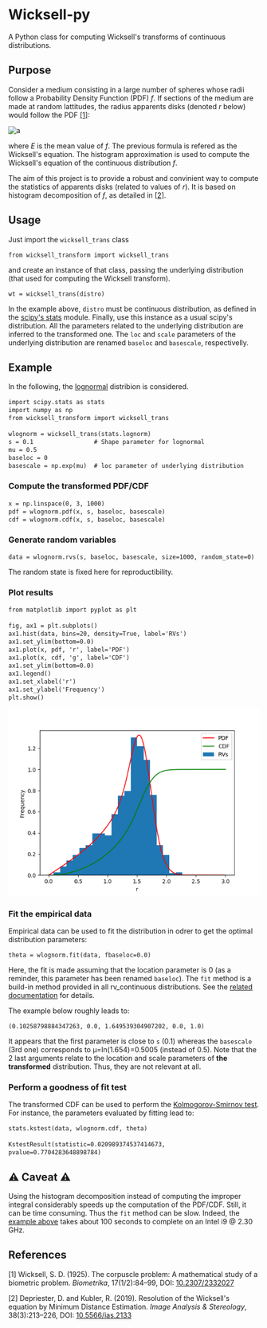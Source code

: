 # Wicksell-py
A Python class for computing Wicksell's transforms of continuous distributions.

## Purpose
Consider a medium consisting in a large number of spheres whose radii follow a Probability Density Function (PDF) *f*. 
If sections of the medium are made at random lattitudes, the radius apparents disks (denoted *r* below) would follow the PDF [[1]](#1):

![a](https://latex.codecogs.com/png.image?\dpi{110}&space;\bg_white&space;\tilde{f}(r)=\frac{r}{E}\int_{r}^{\infty}\frac{f(R)}{\sqrt{R^2-r^2}}\mathrm{d}R)

where *E* is the mean value of *f*. The previous formula is refered as the Wicksell's equation. 
The histogram approximation is used to compute the Wicksell's equation of the continuous distribution *f*.


The aim of this project is to provide a robust and convinient way to compute the statistics of apparents disks (related to values of *r*). It is based on histogram decomposition of *f*, as detailed in [[2]](#2).

## Usage
Just import the ``wicksell_trans`` class

    from wicksell_transform import wicksell_trans
    
and create an instance of that class, passing the underlying distribution (that used for computing the Wicksell transform).

    wt = wicksell_trans(distro)
    
In the example above, ``distro`` must be continuous distribution, as defined in the [scipy's stats](https://docs.scipy.org/doc/scipy/reference/stats.html) module. Finally, use this instance as a usual scipy's distribution. All the parameters related to the underlying distribution are inferred to the transformed one. The ``loc`` and ``scale`` parameters of the underlying distribution are renamed ``baseloc`` and ``basescale``, respectivelly.

## Example
In the following, the [lognormal](https://docs.scipy.org/doc/scipy/reference/generated/scipy.stats.lognorm.html) distribion is considered.

    import scipy.stats as stats
    import numpy as np
    from wicksell_transform import wicksell_trans
    
    wlognorm = wicksell_trans(stats.lognorm)
    s = 0.1                 # Shape parameter for lognormal
    mu = 0.5
    baseloc = 0
    basescale = np.exp(mu)  # loc parameter of underlying distribution
    
### Compute the transformed PDF/CDF

    x = np.linspace(0, 3, 1000)
    pdf = wlognorm.pdf(x, s, baseloc, basescale)
    cdf = wlognorm.cdf(x, s, baseloc, basescale)

### Generate random variables

    data = wlognorm.rvs(s, baseloc, basescale, size=1000, random_state=0)
    
The random state is fixed here for reproductibility.
    
### Plot results

    from matplotlib import pyplot as plt
    
    fig, ax1 = plt.subplots()
    ax1.hist(data, bins=20, density=True, label='RVs')
    ax1.set_ylim(bottom=0.0)
    ax1.plot(x, pdf, 'r', label='PDF')
    ax1.plot(x, cdf, 'g', label='CDF')
    ax1.set_ylim(bottom=0.0)
    ax1.legend()
    ax1.set_xlabel('r')
    ax1.set_ylabel('Frequency')
    plt.show()
    
![Plot results](https://raw.githubusercontent.com/DorianDepriester/Wicksell-py/master/Wicksell_py.png)
    
### Fit the empirical data

Empirical data can be used to fit the distribution in odrer to get the optimal distribution parameters:

    theta = wlognorm.fit(data, fbaseloc=0.0)
    
Here, the fit is made assuming that the location parameter is 0 (as a reminder, this parameter has been renamed ``baseloc``). The ``fit`` method is a build-in method provided in all rv_continuous distributions. See the [related documentation](https://docs.scipy.org/doc/scipy/reference/generated/scipy.stats.rv_continuous.fit.html#scipy.stats.rv_continuous.fit) for details.

The example below roughly leads to:

    (0.10258798884347263, 0.0, 1.649539304907202, 0.0, 1.0)
    
It appears that the first parameter is close to ``s`` (0.1) whereas the ``basescale`` (3rd one) corresponds to µ=ln(1.654)=0.5005 (instead of 0.5). Note that the 2 last arguments relate to the location and scale parameters of __the transformed__ distribution. Thus, they are not relevant at all.

### Perform a goodness of fit test

The transformed CDF can be used to perform the [Kolmogorov-Smirnov test](https://docs.scipy.org/doc/scipy/reference/generated/scipy.stats.kstest.html). For instance, the parameters evaluated by fitting lead to:

    stats.kstest(data, wlognorm.cdf, theta)

    KstestResult(statistic=0.020989374537414673, pvalue=0.7704283648898784)
    
## :warning: Caveat :warning:
Using the histogram decomposition instead of computing the improper integral considerably speeds up the computation of the PDF/CDF. Still, it can be time consuming. Thus the ``fit`` method can be slow. Indeed, the [example above](#fit-the-empirical-data) takes about 100 seconds to complete on an Intel i9 @ 2.30 GHz.
    

## References
<a id="1">[1]</a>  Wicksell, S. D. (1925). The corpuscle problem: A mathematical study of a biometric
problem. *Biometrika*, 17(1/2):84–99, DOI: [10.2307/2332027](https://www.doi.org/10.2307/2332027)

<a id="2">[2]</a>  Depriester, D. and Kubler, R. (2019). Resolution of the Wicksell's equation by Minimum
Distance Estimation. *Image Analysis & Stereology*, 38(3):213–226, DOI: [10.5566/ias.2133](https://www.doi.org/10.5566/ias.2133)

